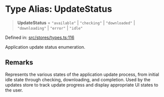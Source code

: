 # Type Alias: UpdateStatus

> **UpdateStatus** = `"available"` \| `"checking"` \| `"downloaded"` \| `"downloading"` \| `"error"` \| `"idle"`

Defined in: [src/stores/types.ts:116](https://github.com/Nick2bad4u/Uptime-Watcher/blob/3cce0c3b352c8390536ca3c7399ece50a05faf18/src/stores/types.ts#L116)

Application update status enumeration.

## Remarks

Represents the various states of the application update process,
from initial idle state through checking, downloading, and completion.
Used by the updates store to track update progress and display
appropriate UI states to the user.
